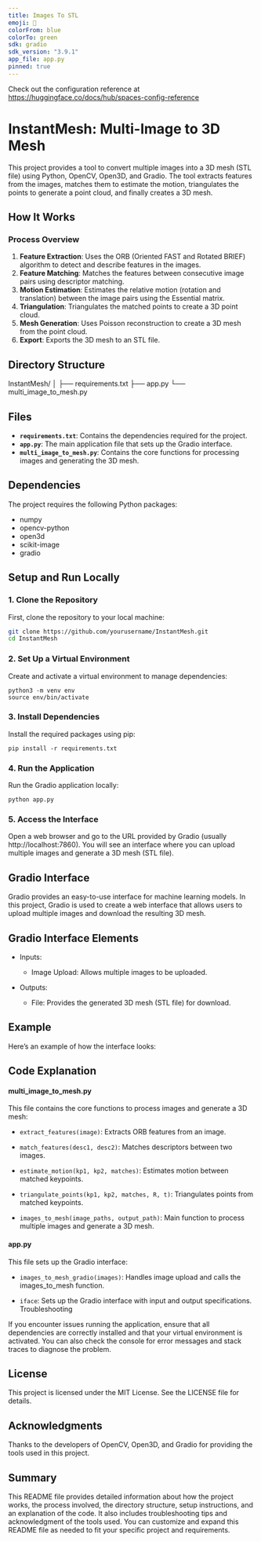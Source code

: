 ```yaml
---
title: Images To STL
emoji: 🌭
colorFrom: blue
colorTo: green
sdk: gradio
sdk_version: "3.9.1"
app_file: app.py
pinned: true
---
```


Check out the configuration reference at https://huggingface.co/docs/hub/spaces-config-reference


# InstantMesh: Multi-Image to 3D Mesh

This project provides a tool to convert multiple images into a 3D mesh (STL file) using Python, OpenCV, Open3D, and Gradio. The tool extracts features from the images, matches them to estimate the motion, triangulates the points to generate a point cloud, and finally creates a 3D mesh.

## How It Works

### Process Overview

1. **Feature Extraction**: Uses the ORB (Oriented FAST and Rotated BRIEF) algorithm to detect and describe features in the images.
2. **Feature Matching**: Matches the features between consecutive image pairs using descriptor matching.
3. **Motion Estimation**: Estimates the relative motion (rotation and translation) between the image pairs using the Essential matrix.
4. **Triangulation**: Triangulates the matched points to create a 3D point cloud.
5. **Mesh Generation**: Uses Poisson reconstruction to create a 3D mesh from the point cloud.
6. **Export**: Exports the 3D mesh to an STL file.

## Directory Structure

InstantMesh/
│
├── requirements.txt
├── app.py
└── multi_image_to_mesh.py


## Files

- **`requirements.txt`**: Contains the dependencies required for the project.
- **`app.py`**: The main application file that sets up the Gradio interface.
- **`multi_image_to_mesh.py`**: Contains the core functions for processing images and generating the 3D mesh.

## Dependencies

The project requires the following Python packages:
- numpy
- opencv-python
- open3d
- scikit-image
- gradio

## Setup and Run Locally

### 1. Clone the Repository

First, clone the repository to your local machine:

```bash
git clone https://github.com/yourusername/InstantMesh.git
cd InstantMesh
```

### 2. Set Up a Virtual Environment
Create and activate a virtual environment to manage dependencies:

```
python3 -m venv env
source env/bin/activate
```

### 3. Install Dependencies
Install the required packages using pip:

```
pip install -r requirements.txt
```

### 4. Run the Application
Run the Gradio application locally:

```
python app.py
```

### 5. Access the Interface
Open a web browser and go to the URL provided by Gradio (usually http://localhost:7860). You will see an interface where you can upload multiple images and generate a 3D mesh (STL file).

## Gradio Interface

Gradio provides an easy-to-use interface for machine learning models. In this project, Gradio is used to create a web interface that allows users to upload multiple images and download the resulting 3D mesh.

## Gradio Interface Elements
* Inputs:
  * Image Upload: Allows multiple images to be uploaded.

* Outputs:
  * File: Provides the generated 3D mesh (STL file) for download.

## Example

Here’s an example of how the interface looks:

## Code Explanation

#### multi_image_to_mesh.py
This file contains the core functions to process images and generate a 3D mesh:

* `extract_features(image)`: Extracts ORB features from an image.

* `match_features(desc1, desc2)`: Matches descriptors between two images.

* `estimate_motion(kp1, kp2, matches)`: Estimates motion between matched keypoints.

* `triangulate_points(kp1, kp2, matches, R, t)`: Triangulates points from matched keypoints.

* `images_to_mesh(image_paths, output_path)`: Main function to process multiple images and generate a 3D mesh.

#### app.py
This file sets up the Gradio interface:

* `images_to_mesh_gradio(images)`: Handles image upload and calls the images_to_mesh function.

* `iface`: Sets up the Gradio interface with input and output specifications.
Troubleshooting

If you encounter issues running the application, ensure that all dependencies are correctly installed and that your virtual environment is activated. You can also check the console for error messages and stack traces to diagnose the problem.

## License

This project is licensed under the MIT License. See the LICENSE file for details.

## Acknowledgments

Thanks to the developers of OpenCV, Open3D, and Gradio for providing the tools used in this project.

## Summary

This README file provides detailed information about how the project works, the process involved, the directory structure, setup instructions, and an explanation of the code. It also includes troubleshooting tips and acknowledgment of the tools used. You can customize and expand this README file as needed to fit your specific project and requirements.

